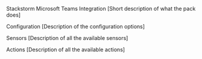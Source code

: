 Stackstorm Microsoft Teams Integration
[Short description of what the pack does]

Configuration
[Description of the configuration options]

Sensors
[Description of all the available sensors]

Actions
[Description of all the available actions]